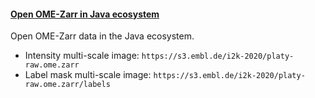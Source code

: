 <h4 id="ome-zarr-open-java"><a href="ome-zarr-open-java">Open OME-Zarr in Java ecosystem</a></h4>

Open OME-Zarr data in the Java ecosystem.

- Intensity multi-scale image: `https://s3.embl.de/i2k-2020/platy-raw.ome.zarr`
- Label mask multi-scale image: `https://s3.embl.de/i2k-2020/platy-raw.ome.zarr/labels`
